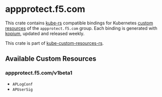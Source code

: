 <!--
SPDX-FileCopyrightText: The kube-custom-resources-rs Authors
SPDX-License-Identifier: 0BSD
 -->

# appprotect.f5.com

This crate contains [kube-rs](https://kube.rs/) compatible bindings for Kubernetes [custom resources](https://kubernetes.io/docs/tasks/extend-kubernetes/custom-resources/custom-resource-definitions/) of the `appprotect.f5.com` group. Each binding is generated with [kopium](https://github.com/kube-rs/kopium), updated and released weekly.

This crate is part of [kube-custom-resources-rs](https://github.com/metio/kube-custom-resources-rs).

## Available Custom Resources

### appprotect.f5.com/v1beta1
- `APLogConf`
- `APUserSig`
